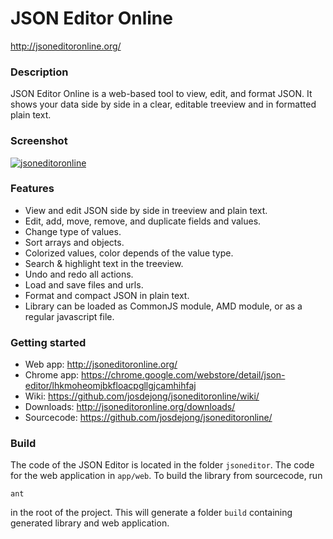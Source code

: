 # JSON Editor Online
http://jsoneditoronline.org/


### Description

JSON Editor Online is a web-based tool to view, edit, and format JSON.
It shows your data side by side in a clear, editable treeview and in 
formatted plain text.


### Screenshot

<a href="http://jsoneditoronline.org">
    <img alt="jsoneditoronline"
        src="https://raw.github.com/josdejong/jsoneditoronline/master/misc/screenshots/jsoneditoronline.png">
</a>


### Features

- View and edit JSON side by side in treeview and plain text.
- Edit, add, move, remove, and duplicate fields and values.
- Change type of values.
- Sort arrays and objects.
- Colorized values, color depends of the value type.
- Search & highlight text in the treeview.
- Undo and redo all actions.
- Load and save files and urls.
- Format and compact JSON in plain text.
- Library can be loaded as CommonJS module, AMD module, or as a regular javascript file.


### Getting started

- Web app:    http://jsoneditoronline.org/
- Chrome app: https://chrome.google.com/webstore/detail/json-editor/lhkmoheomjbkfloacpgllgjcamhihfaj
- Wiki:       https://github.com/josdejong/jsoneditoronline/wiki/
- Downloads:  http://jsoneditoronline.org/downloads/
- Sourcecode: https://github.com/josdejong/jsoneditoronline/


### Build

The code of the JSON Editor is located in the folder `jsoneditor`.
The code for the web application in `app/web`.
To build the library from sourcecode, run

    ant

in the root of the project. This will generate a folder `build` containing
generated library and web application.

